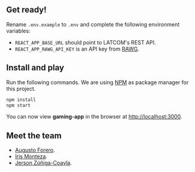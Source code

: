 ## Get ready!

Rename `.env.example` to `.env` and complete the following environment variables:

- `REACT_APP_BASE_URL` should point to LATCOM's REST API.
- `REACT_APP_RAWG_API_KEY` is an API key from [RAWG](https://rawg.io/).

## Install and play

Run the following commands. We are using [NPM](https://www.npmjs.com/) as package manager for this project.

```sh
npm install
npm start
```

You can now view **gaming-app** in the browser at [http://localhost:3000](http://localhost:3000).

## Meet the team

- [Augusto Forero](https://github.com/augfor).
- [Iris Monteza](https://github.com/IrisMonteza).
- [Jerson Zúñiga-Coayla](https://github.com/jersonzc).

